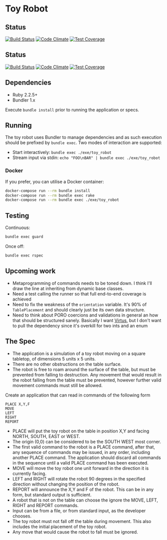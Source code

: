 # Toy Robot

## Status

[![Build Status](https://travis-ci.org/bentheax/toy_robot.svg?branch=master)](https://travis-ci.org/bentheax/toy_robot)
[![Code Climate](https://codeclimate.com/github/bentheax/toy_robot/badges/gpa.svg)](https://codeclimate.com/github/bentheax/toy_robot)
[![Test Coverage](https://codeclimate.com/github/bentheax/toy_robot/badges/coverage.svg)](https://codeclimate.com/github/bentheax/toy_robot/coverage)

## Status

[![Build Status](https://travis-ci.org/bentheax/toy_robot.svg?branch=master)](https://travis-ci.org/bentheax/toy_robot)
[![Code Climate](https://codeclimate.com/github/bentheax/toy_robot/badges/gpa.svg)](https://codeclimate.com/github/bentheax/toy_robot)
[![Test Coverage](https://codeclimate.com/github/bentheax/toy_robot/badges/coverage.svg)](https://codeclimate.com/github/bentheax/toy_robot/coverage)

## Dependencies

- Ruby 2.2.5+
- Bundler 1.x

Execute `bundle install` prior to running the application or specs.

## Running

The toy robot uses Bundler to manage dependencies and as such execution should
be prefixed by `bundle exec`. Two modes of interaction are supported:

- Start interactively: `bundle exec ./exe/toy_robot`
- Stream input via stdin: `echo "FOO\nBAR" | bundle exec ./exe/toy_robot` 

### Docker

If you prefer, you can utilise a Docker container:

```sh
docker-compose run --rm bundle install
docker-compose run --rm bundle exec rake
docker-compose run --rm bundle exec ./exe/toy_robot
```

## Testing

Continuous:

```sh
bundle exec guard
```

Once off:

```sh
bundle exec rspec
```

## Upcoming work

- Metaprogramming of commands needs to be toned down. I think I'll draw the
    line at inheriting from dynamic base classes.
- Need a test calling the runner so that full end-to-end coverage is achieved
- Need to fix the weakness of the `orientation` variable. It's 90% of
    `TablePlacement` and should clearly just be its own data structure.
- Need to think about PORO coercions and validations in general an how that
    should be structured sanely. Basically I want
    [Virtus](https://github.com/solnic/virtus), but I don't want to pull the
    dependency since it's overkill for two ints and an enum

## The Spec

- The application is a simulation of a toy robot moving on a square tabletop, of dimensions 5 units x 5 units.
- There are no other obstructions on the table surface.
- The robot is free to roam around the surface of the table, but must be prevented from falling to destruction. Any movement
that would result in the robot falling from the table must be prevented, however further valid movement commands must still
be allowed.

Create an application that can read in commands of the following form

    PLACE X,Y,F
    MOVE
    LEFT
    RIGHT
    REPORT

- PLACE will put the toy robot on the table in position X,Y and facing NORTH, SOUTH, EAST or WEST.
- The origin (0,0) can be considered to be the SOUTH WEST most corner.
- The first valid command to the robot is a PLACE command, after that, any sequence of commands may be issued, in any order, including another PLACE command. The application should discard all commands in the sequence until a valid PLACE command has been executed.
- MOVE will move the toy robot one unit forward in the direction it is currently facing.
- LEFT and RIGHT will rotate the robot 90 degrees in the specified direction without changing the position of the robot.
- REPORT will announce the X,Y and F of the robot. This can be in any form, but standard output is sufficient.
- A robot that is not on the table can choose the ignore the MOVE, LEFT, RIGHT and REPORT commands.
- Input can be from a file, or from standard input, as the developer chooses.
- The toy robot must not fall off the table during movement. This also includes the initial placement of the toy robot.
- Any move that would cause the robot to fall must be ignored.
